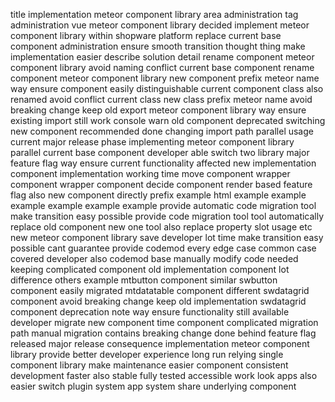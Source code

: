 title implementation meteor component library area administration tag administration vue meteor component library decided implement meteor component library within shopware platform replace current base component administration ensure smooth transition thought thing make implementation easier describe solution detail rename component meteor component library avoid naming conflict current base component rename component meteor component library new component prefix meteor name way ensure component easily distinguishable current component class also renamed avoid conflict current class new class prefix meteor name avoid breaking change keep old export meteor component library way ensure existing import still work console warn old component deprecated switching new component recommended done changing import path parallel usage current major release phase implementing meteor component library parallel current base component developer able switch two library major feature flag way ensure current functionality affected new implementation component implementation working time move component wrapper component wrapper component decide component render based feature flag also new component directly prefix example html example example example example example example provide automatic code migration tool make transition easy possible provide code migration tool tool automatically replace old component new one tool also replace property slot usage etc new meteor component library save developer lot time make transition easy possible cant guarantee provide codemod every edge case common case covered developer also codemod base manually modify code needed keeping complicated component old implementation component lot difference others example mtbutton component similar swbutton component easily migrated mtdatatable component different swdatagrid component avoid breaking change keep old implementation swdatagrid component deprecation note way ensure functionality still available developer migrate new component time component complicated migration path manual migration contains breaking change done behind feature flag released major release consequence implementation meteor component library provide better developer experience long run relying single component library make maintenance easier component consistent development faster also stable fully tested accessible work look apps also easier switch plugin system app system share underlying component